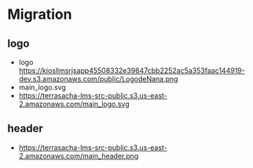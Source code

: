 # Migration

## logo

- logo <https://kiosllmsrjsapp45508332e39847cbb2252ac5a353faac144919-dev.s3.amazonaws.com/public/LogodeNana.png>
- main_logo.svg
- <https://terrasacha-lms-src-public.s3.us-east-2.amazonaws.com/main_logo.svg>

## header

- <https://terrasacha-lms-src-public.s3.us-east-2.amazonaws.com/main_header.png>
